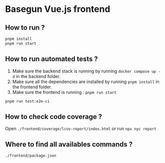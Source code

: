 # Basegun Vue.js frontend

## How to run ?

```bash
pnpm install
pnpm run start
```

## How to run automated tests ?

1. Make sure the backend stack is running by running `docker compose up -d` in the backend folder.
2. Make sure all the dependencies are installed by running `pnpm install` in the frontend folder.
3. Make sure the frontend is running : `pnpm run start`

```bash
pnpm run test:e2e-ci
```

## How to check code coverage ?

Open `./frontend/coverage/lcov-report/index.html` or run `npx nyc report`

## Where to find all availables commands ?

`./frontend/package.json`
